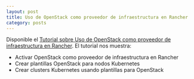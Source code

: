 ```yaml
---
layout: post
title: Uso de OpenStack como proveedor de infraestructura en Rancher
category: posts
---
```


Disponible el [Tutorial sobre Uso de OpenStack como proveedor de infraestructura en Rancher](http://ualmtorres.github.io/howtos/RancherOpenStack). El tutorial nos muestra:

* Activar OpenStack como proveedor de infraestructura en Rancher
* Crear plantillas OpenStack para nodos Kubernetes
* Crear clusters Kubernetes usando plantillas para OpenStack